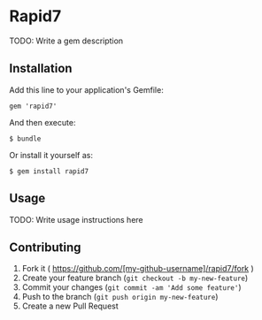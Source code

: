# Rapid7

TODO: Write a gem description

## Installation

Add this line to your application's Gemfile:

    gem 'rapid7'

And then execute:

    $ bundle

Or install it yourself as:

    $ gem install rapid7

## Usage

TODO: Write usage instructions here

## Contributing

1. Fork it ( https://github.com/[my-github-username]/rapid7/fork )
2. Create your feature branch (`git checkout -b my-new-feature`)
3. Commit your changes (`git commit -am 'Add some feature'`)
4. Push to the branch (`git push origin my-new-feature`)
5. Create a new Pull Request
